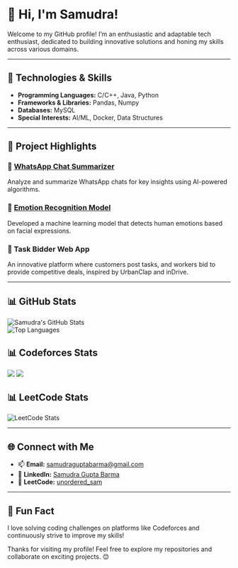 # 👋 Hi, I'm Samudra!

Welcome to my GitHub profile! I’m an enthusiastic and adaptable tech enthusiast, dedicated to building innovative solutions and honing my skills across various domains.

---

## 🔧 Technologies & Skills  
- **Programming Languages:** C/C++, Java, Python  
- **Frameworks & Libraries:** Pandas, Numpy  
- **Databases:** MySQL  
- **Special Interests:** AI/ML, Docker, Data Structures  

---

## 🌟 Project Highlights  
### 🚀 [WhatsApp Chat Summarizer](https://github.com/samudra-07/whatsapp-chat-summarizer)  
Analyze and summarize WhatsApp chats for key insights using AI-powered algorithms.  

### 🤖 [Emotion Recognition Model](https://github.com/samudra-07/emotion-detection-using-facial-expression)  
Developed a machine learning model that detects human emotions based on facial expressions.  

### 🔧 Task Bidder Web App  
An innovative platform where customers post tasks, and workers bid to provide competitive deals, inspired by UrbanClap and inDrive.  

---

## 📊 GitHub Stats  
![Samudra's GitHub Stats](https://github-readme-stats.vercel.app/api?username=samudra-07&show_icons=true&theme=radical)  
![Top Languages](https://github-readme-stats.vercel.app/api/top-langs/?username=samudra-07&layout=compact&theme=radical)  

## 📊 Codeforces Stats

![](https://raw.githubusercontent.com/samudra038/cf-stats/main/output/max_rating.svg)
![](https://raw.githubusercontent.com/samudra038/cf-stats/main/output/rating.svg)


## 📊 LeetCode Stats  
![LeetCode Stats](https://leetcard.jacoblin.cool/unordered_sam?theme=dark&font=Montserrat&ext=contest)

---

## 🌐 Connect with Me  
- 📫 **Email:** [samudraguptabarma@gmail.com](mailto:samudraguptabarma@gmail.com)  
- 💼 **LinkedIn:** [Samudra Gupta Barma](https://www.linkedin.com/in/samudragupta-barma-62a118245)  
- 🧩 **LeetCode:** [unordered_sam](https://leetcode.com/unordered_sam)  

---

## 📌 Fun Fact  
I love solving coding challenges on platforms like Codeforces and continuously strive to improve my skills!

Thanks for visiting my profile! Feel free to explore my repositories and collaborate on exciting projects. 😊
